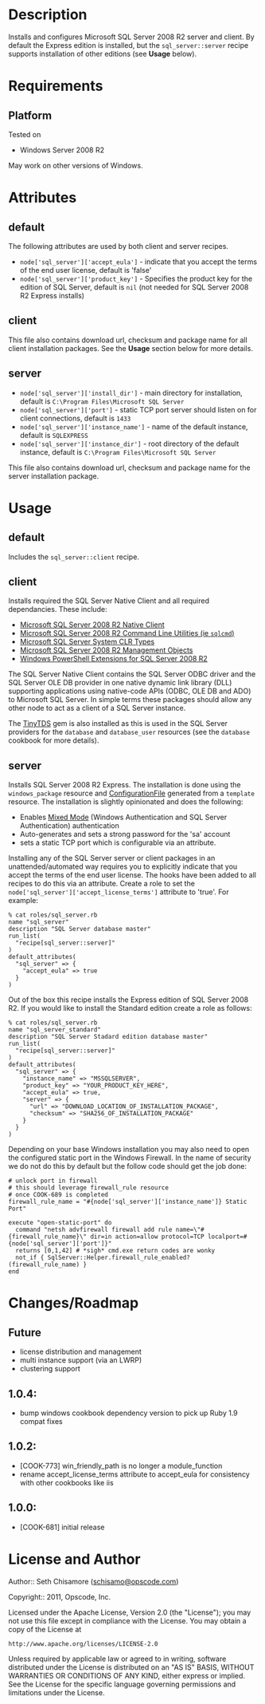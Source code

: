Description
===========

Installs and configures Microsoft SQL Server 2008 R2 server and client.  By default the Express edition is installed, but the `sql_server::server` recipe supports installation of other editions (see __Usage__ below).

Requirements
============

Platform
--------

Tested on

* Windows Server 2008 R2

May work on other versions of Windows.

Attributes
==========

default
-------

The following attributes are used by both client and server recipes.

* `node['sql_server']['accept_eula']` - indicate that you accept the terms of the end user license, default is 'false'
* `node['sql_server']['product_key']` - Specifies the product key for the edition of SQL Server, default is `nil` (not needed for SQL Server 2008 R2 Express installs)

client
------

This file also contains download url, checksum and package name for all client installation packages.  See the __Usage__ section below for more details.

server
------

* `node['sql_server']['install_dir']` - main directory for installation, default is `C:\Program Files\Microsoft SQL Server`
* `node['sql_server']['port']` - static TCP port server should listen on for client connections, default is `1433`
* `node['sql_server']['instance_name']` - name of the default instance, default is `SQLEXPRESS`
* `node['sql_server']['instance_dir']` - root directory of the default instance, default is `C:\Program Files\Microsoft SQL Server`

This file also contains download url, checksum and package name for the server installation package.

Usage
=====

default
-------

Includes the `sql_server::client` recipe.

client
------

Installs required the SQL Server Native Client and all required dependancies. These include:

* [Microsoft SQL Server 2008 R2 Native Client](http://www.microsoft.com/download/en/details.aspx?id=16978#SNAC)
* [Microsoft SQL Server 2008 R2 Command Line Utilities (ie `sqlcmd`)](http://www.microsoft.com/download/en/details.aspx?id=16978#SQLCMD)
* [Microsoft SQL Server System CLR Types](http://www.microsoft.com/download/en/details.aspx?id=16978#SQLSYSCLR)
* [Microsoft SQL Server 2008 R2 Management Objects](http://www.microsoft.com/download/en/details.aspx?id=16978#SMO)
* [Windows PowerShell Extensions for SQL Server 2008 R2](http://www.microsoft.com/download/en/details.aspx?id=16978#PowerShell)

The SQL Server Native Client contains the SQL Server ODBC driver and the SQL Server OLE DB provider in one native dynamic link library (DLL) supporting applications using native-code APIs (ODBC, OLE DB and ADO) to Microsoft SQL Server.  In simple terms these packages should allow any other node to act as a client of a SQL Server instance.

The [TinyTDS](https://github.com/rails-sqlserver/tiny_tds) gem is also installed as this is used in the SQL Server providers for the `database` and `database_user` resources (see the `database` cookbook for more details).

server
------

Installs SQL Server 2008 R2 Express.  The installation is done using the `windows_package` resource and [ConfigurationFile](http://msdn.microsoft.com/en-us/library/dd239405.aspx) generated from a `template` resource.  The installation is slightly opinionated and does the following:

* Enables [Mixed Mode](http://msdn.microsoft.com/en-us/library/aa905171\(v=sql.80\).aspx) (Windows Authentication and SQL Server Authentication) authentication
* Auto-generates and sets a strong password for the 'sa' account
* sets a static TCP port which is configurable via an attribute.

Installing any of the SQL Server server or client packages in an unattended/automated way requires you to explicitly indicate that you accept the terms of the end user license. The hooks have been added to all recipes to do this via an attribute.  Create a role to set the `node['sql_server']['accept_license_terms']` attribute to 'true'.  For example:

    % cat roles/sql_server.rb
    name "sql_server"
    description "SQL Server database master"
    run_list(
      "recipe[sql_server::server]"
    )
    default_attributes(
      "sql_server" => {
        "accept_eula" => true
      }
    )

Out of the box this recipe installs the Express edition of SQL Server 2008 R2.  If you would like to install the Standard edition create a role as follows:

    % cat roles/sql_server.rb
    name "sql_server_standard"
    description "SQL Server Stadard edition database master"
    run_list(
      "recipe[sql_server::server]"
    )
    default_attributes(
      "sql_server" => {
        "instance_name" => "MSSQLSERVER",
        "product_key" => "YOUR_PRODUCT_KEY_HERE",
        "accept_eula" => true,
        "server" => {
          "url" => "DOWNLOAD_LOCATION_OF_INSTALLATION_PACKAGE",
          "checksum" => "SHA256_OF_INSTALLATION_PACKAGE"
        }
      }
    )

Depending on your base Windows installation you may also need to open the configured static port in the Windows Firewall.  In the name of security we do not do this by default but the follow code should get the job done:

    # unlock port in firewall
    # this should leverage firewall_rule resource
    # once COOK-689 is completed
    firewall_rule_name = "#{node['sql_server']['instance_name']} Static Port"

    execute "open-static-port" do
      command "netsh advfirewall firewall add rule name=\"#{firewall_rule_name}\" dir=in action=allow protocol=TCP localport=#{node['sql_server']['port']}"
      returns [0,1,42] # *sigh* cmd.exe return codes are wonky
      not_if { SqlServer::Helper.firewall_rule_enabled?(firewall_rule_name) }
    end

Changes/Roadmap
===============

## Future

* license distribution and management
* multi instance support (via an LWRP)
* clustering support

## 1.0.4:

* bump windows cookbook dependency version to pick up Ruby 1.9 compat fixes

## 1.0.2:

* [COOK-773] win_friendly_path is no longer a module_function
* rename accept_license_terms attribute to accept_eula for consistency with other cookbooks like iis

## 1.0.0:

* [COOK-681] initial release

License and Author
==================

Author:: Seth Chisamore (<schisamo@opscode.com>)

Copyright:: 2011, Opscode, Inc.

Licensed under the Apache License, Version 2.0 (the "License");
you may not use this file except in compliance with the License.
You may obtain a copy of the License at

    http://www.apache.org/licenses/LICENSE-2.0

Unless required by applicable law or agreed to in writing, software
distributed under the License is distributed on an "AS IS" BASIS,
WITHOUT WARRANTIES OR CONDITIONS OF ANY KIND, either express or implied.
See the License for the specific language governing permissions and
limitations under the License.
